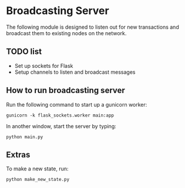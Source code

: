# Broadcasting Server

The following module is designed to listen out for new transactions and broadcast them to existing nodes on the network.

## TODO list 

- Set up sockets for Flask
- Setup channels to listen and broadcast messages

## How to run broadcasting server 

Run the following command to start up a gunicorn worker: 

`gunicorn -k flask_sockets.worker main:app`

In another window, start the server by typing:

`python main.py`



## Extras

To make a new state, run: 

`python make_new_state.py`
